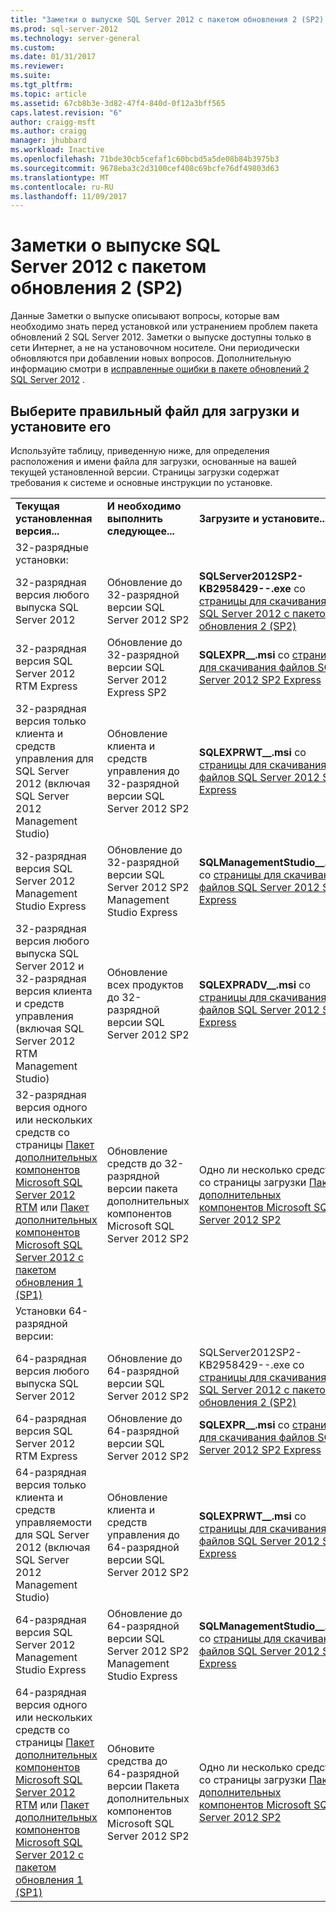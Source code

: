 ```yaml
---
title: "Заметки о выпуске SQL Server 2012 с пакетом обновления 2 (SP2) | Документация Майкрософт"
ms.prod: sql-server-2012
ms.technology: server-general
ms.custom: 
ms.date: 01/31/2017
ms.reviewer: 
ms.suite: 
ms.tgt_pltfrm: 
ms.topic: article
ms.assetid: 67cb8b3e-3d82-47f4-840d-0f12a3bff565
caps.latest.revision: "6"
author: craigg-msft
ms.author: craigg
manager: jhubbard
ms.workload: Inactive
ms.openlocfilehash: 71bde30cb5cefaf1c60bcbd5a5de08b84b3975b3
ms.sourcegitcommit: 9678eba3c2d3100cef408c69bcfe76df49803d63
ms.translationtype: MT
ms.contentlocale: ru-RU
ms.lasthandoff: 11/09/2017
---
```

# <a name="sql-server-2012-sp2-release-notes"></a>Заметки о выпуске SQL Server 2012 с пакетом обновления 2 (SP2)
Данные Заметки о выпуске описывают вопросы, которые вам необходимо знать перед установкой или устранением проблем пакета обновлений 2 SQL Server 2012. Заметки о выпуске доступны только в сети Интернет, а не на установочном носителе. Они периодически обновляются при добавлении новых вопросов. Дополнительную информацию смотри в [исправленные ошибки в пакете обновлений 2 SQL Server 2012](http://support.microsoft.com/KB/2958429) .  
  
## <a name="choose-the-correct-file-to-download-and-install"></a>Выберите правильный файл для загрузки и установите его  
Используйте таблицу, приведенную ниже, для определения расположения и имени файла для загрузки, основанные на вашей текущей установленной версии. Страницы загрузки содержат требования к системе и основные инструкции по установке.  
  
||||  
|-|-|-|  
|**Текущая установленная версия...**|**И необходимо выполнить следующее...**|**Загрузите и установите...**|  
|32-разрядные установки:|||  
|32-разрядная версия любого выпуска SQL Server 2012|Обновление до 32-разрядной версии SQL Server 2012 SP2|**SQLServer2012SP2-KB2958429-**<arch>**-**<lang id>**.exe** со [страницы для скачивания SQL Server 2012 с пакетом обновления 2 (SP2)](http://go.microsoft.com/fwlink/?LinkID=401006)|  
|32-разрядная версия SQL Server 2012 RTM Express|Обновление до 32-разрядной версии SQL Server 2012 Express SP2|**SQLEXPR_**<arch>**_**<lang>**.msi** со [страницы для скачивания файлов SQL Server 2012 SP2 Express](http://go.microsoft.com/fwlink/?LinkID=401007)|  
|32-разрядная версия только клиента и средств управления для SQL Server 2012 (включая SQL Server 2012 Management Studio)|Обновление клиента и средств управления до 32-разрядной версии SQL Server 2012 SP2|**SQLEXPRWT_**<arch>**_**<lang>**.msi** со [страницы для скачивания файлов SQL Server 2012 SP2 Express](http://go.microsoft.com/fwlink/?LinkID=401007)|  
|32-разрядная версия SQL Server 2012 Management Studio Express|Обновление до 32-разрядной версии SQL Server 2012 SP2 Management Studio Express|**SQLManagementStudio_**<arch>**_**<lang>**.msi** со [страницы для скачивания файлов SQL Server 2012 SP2 Express](http://go.microsoft.com/fwlink/?LinkID=401007)|  
|32-разрядная версия любого выпуска SQL Server 2012 и 32-разрядная версия клиента и средств управления (включая SQL Server 2012 RTM Management Studio)|Обновление всех продуктов до 32-разрядной версии SQL Server 2012 SP2|**SQLEXPRADV_**<arch>**_**<lang>**.msi** со [страницы для скачивания файлов SQL Server 2012 SP2 Express](http://go.microsoft.com/fwlink/?LinkID=401007)|  
|32-разрядная версия одного или нескольких средств со страницы [Пакет дополнительных компонентов Microsoft SQL Server 2012 RTM](http://www.microsoft.com/download/details.aspx?id=29065) или [Пакет дополнительных компонентов Microsoft SQL Server 2012 с пакетом обновления 1 (SP1)](http://go.microsoft.com/fwlink/p/?LinkID=268266)|Обновление средств до 32-разрядной версии пакета дополнительных компонентов Microsoft SQL Server 2012 SP2|Одно ли несколько средств со страницы загрузки [Пакет дополнительных компонентов Microsoft SQL Server 2012 SP2](http://go.microsoft.com/fwlink/?LinkID=401008)|  
|Установки 64-разрядной версии:|||  
|64-разрядная версия любого выпуска SQL Server 2012|Обновление до 64-разрядной версии SQL Server 2012 SP2|SQLServer2012SP2-KB2958429-<arch>-<langid>.exe со [страницы для скачивания SQL Server 2012 с пакетом обновления 2 (SP2)](http://go.microsoft.com/fwlink/?LinkID=401006)|  
|64-разрядная версия SQL Server 2012 RTM Express|Обновление до 64-разрядной версии SQL Server 2012 SP2|**SQLEXPR_**<arch>**_**<lang>**.msi** со [страницы для скачивания файлов SQL Server 2012 SP2 Express](http://go.microsoft.com/fwlink/?LinkID=401007)|  
|64-разрядная версия только клиента и средств управляемости для SQL Server 2012 (включая SQL Server 2012 Management Studio)|Обновление клиента и средств управления до 64-разрядной версии SQL Server 2012 SP2|**SQLEXPRWT_**<arch>**_**<lang>**.msi** со [страницы для скачивания файлов SQL Server 2012 SP2 Express](http://go.microsoft.com/fwlink/?LinkID=401007)|  
|64-разрядная версия SQL Server 2012 Management Studio Express|Обновление до 64-разрядной версии SQL Server 2012 SP2 Management Studio Express|**SQLManagementStudio_**<arch>**_**<lang>**.msi** со [страницы для скачивания файлов SQL Server 2012 SP2 Express](http://go.microsoft.com/fwlink/?LinkID=401007)|  
|64-разрядная версия одного или нескольких средств со страницы [Пакет дополнительных компонентов Microsoft SQL Server 2012 RTM](http://www.microsoft.com/download/details.aspx?id=29065) или [Пакет дополнительных компонентов Microsoft SQL Server 2012 с пакетом обновления 1 (SP1)](http://go.microsoft.com/fwlink/p/?LinkID=268266)|Обновите средства до 64-разрядной версии Пакета дополнительных компонентов Microsoft SQL Server 2012 SP2|Одно ли несколько средств со страницы загрузки [Пакет дополнительных компонентов Microsoft SQL Server 2012 SP2](http://go.microsoft.com/fwlink/?LinkID=401008)|  
  

